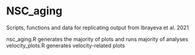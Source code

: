 # NSC_aging

Scripts, functions and data for replicating output from Ibrayeva et al. 2021

nsc_aging.R generates the majority of plots and runs majority of analyses
velocity_plots.R generates velocity-related plots
